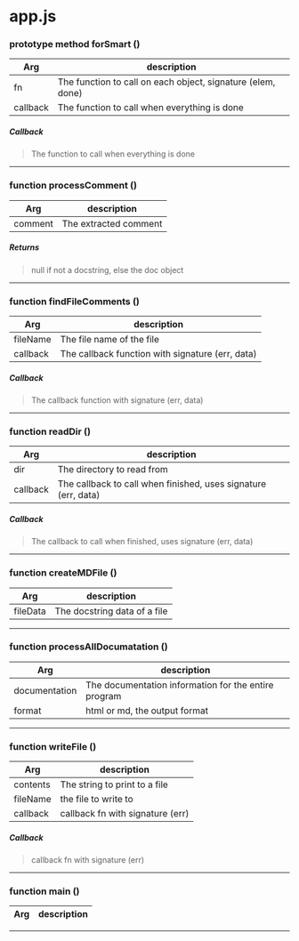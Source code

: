 # app.js
### prototype method forSmart () 

  | Arg | description |
  |-----|-------------|
  |fn|The function to call on each object, signature (elem, done)|
 |callback|The function to call when everything is done|
 

##### Callback 
> The function to call when everything is done

---

### function processComment () 

  | Arg | description |
  |-----|-------------|
  |comment|The extracted comment|
 

##### Returns 
> null if not a docstring, else the doc object

---

### function findFileComments () 

  | Arg | description |
  |-----|-------------|
  |fileName|The file name of the file|
 |callback|The callback function with signature (err, data)|
 

##### Callback 
> The callback function with signature (err, data)

---

### function readDir () 

  | Arg | description |
  |-----|-------------|
  |dir|The directory to read from|
 |callback|The callback to call when finished, uses signature (err, data)|
 

##### Callback 
> The callback to call when finished, uses signature (err, data)

---

### function createMDFile () 

  | Arg | description |
  |-----|-------------|
  |fileData|The docstring data of a file|
 

---

### function processAllDocumatation () 

  | Arg | description |
  |-----|-------------|
  |documentation|The documentation information for the entire program|
 |format|html or md, the output format|
 

---

### function writeFile () 

  | Arg | description |
  |-----|-------------|
  |contents|The string to print to a file|
 |fileName|the file to write to|
 |callback|callback fn with signature (err)|
 

##### Callback 
> callback fn with signature (err)

---

### function main () 

  | Arg | description |
  |-----|-------------|
  

---
